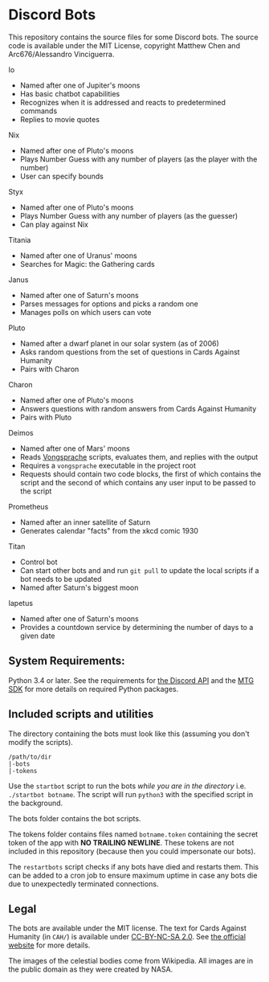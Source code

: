 # Discord Bots

This repository contains the source files for some Discord bots. The source code is available under the MIT License, copyright Matthew Chen and Arc676/Alessandro Vinciguerra.

Io
- Named after one of Jupiter's moons
- Has basic chatbot capabilities
- Recognizes when it is addressed and reacts to predetermined commands
- Replies to movie quotes

Nix
- Named after one of Pluto's moons
- Plays Number Guess with any number of players (as the player with the number)
- User can specify bounds

Styx
- Named after one of Pluto's moons
- Plays Number Guess with any number of players (as the guesser)
- Can play against Nix

Titania
- Named after one of Uranus' moons
- Searches for Magic: the Gathering cards 

Janus
- Named after one of Saturn's moons
- Parses messages for options and picks a random one
- Manages polls on which users can vote

Pluto
- Named after a dwarf planet in our solar system (as of 2006)
- Asks random questions from the set of questions in Cards Against Humanity
- Pairs with Charon

Charon
- Named after one of Pluto's moons
- Answers questions with random answers from Cards Against Humanity
- Pairs with Pluto

Deimos
- Named after one of Mars' moons
- Reads [Vongsprache](https://github.com/Arc676/Vongsprache) scripts, evaluates them, and replies with the output
- Requires a `vongsprache` executable in the project root
- Requests should contain two code blocks, the first of which contains the script and the second of which contains any user input to be passed to the script

Prometheus
- Named after an inner satellite of Saturn
- Generates calendar "facts" from the xkcd comic 1930

Titan
- Control bot
- Can start other bots and and run `git pull` to update the local scripts if a bot needs to be updated
- Named after Saturn's biggest moon

Iapetus
- Named after one of Saturn's moons
- Provides a countdown service by determining the number of days to a given date

## System Requirements:

Python 3.4 or later. See the requirements for [the Discord API](https://github.com/Rapptz/discord.py) and the [MTG SDK](https://github.com/MagicTheGathering/mtg-sdk-python) for more details on required Python packages.

## Included scripts and utilities

The directory containing the bots must look like this (assuming you don't modify the scripts).
```
/path/to/dir
|-bots
|-tokens
```
Use the `startbot` script to run the bots *while you are in the directory* i.e. `./startbot botname`.
The script will run `python3` with the specified script in the background.

The bots folder contains the bot scripts.

The tokens folder contains files named `botname.token` containing the secret token of the app with **NO TRAILING NEWLINE**. These tokens are not included in this repository (because then you could impersonate our bots).

The `restartbots` script checks if any bots have died and restarts them. This can be added to a cron job to ensure maximum uptime in case any bots die due to unexpectedly terminated connections.

## Legal

The bots are available under the MIT license. The text for Cards Against Humanity (in `CAH/`) is available under [CC-BY-NC-SA 2.0](https://creativecommons.org/licenses/by-nc-sa/2.0/). See [the official website](https://www.cardsagainsthumanity.com) for more details.

The images of the celestial bodies come from Wikipedia. All images are in the public domain as they were created by NASA.
